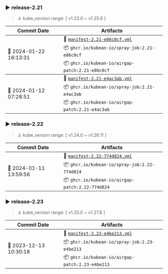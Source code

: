 

### ▶️ release-2.21
> ⚓ kube_version range: [ v1.23.0 ~ v1.25.6 ]

<table>
  <thead>
    <tr>
      <th>Commit Date</th>
      <th>Artifacts</th>
    </tr>
  </thead>
  
  <tbody>
      <tr>
        <td rowspan=3> 📅 2024-01-22 16:13:31 </td>
        <td rowspan=1>
           📝 <code><a href="https://raw.githubusercontent.com/kubean-io/kubean-manifest/main/manifests/manifest-2.21-e86c0cf.yml">manifest-2.21-e86c0cf.yml</a></code>
        </td>
      </tr>
      <tr>
        <td rowspan=1> 📦 <code>ghcr.io/kubean-io/spray-job:2.21-e86c0cf</code> </td>
      </tr>
      <tr>
        <td rowspan=1> 📦 <code>ghcr.io/kubean-io/airgap-patch:2.21-e86c0cf</code> </td>
      </tr>
  </tbody>
  
  <tbody>
      <tr>
        <td rowspan=3> 📅 2024-01-12 07:28:51 </td>
        <td rowspan=1>
           📝 <code><a href="https://raw.githubusercontent.com/kubean-io/kubean-manifest/main/manifests/manifest-2.21-e4ac3ab.yml">manifest-2.21-e4ac3ab.yml</a></code>
        </td>
      </tr>
      <tr>
        <td rowspan=1> 📦 <code>ghcr.io/kubean-io/spray-job:2.21-e4ac3ab</code> </td>
      </tr>
      <tr>
        <td rowspan=1> 📦 <code>ghcr.io/kubean-io/airgap-patch:2.21-e4ac3ab</code> </td>
      </tr>
  </tbody>
  
</table>

### ▶️ release-2.22
> ⚓ kube_version range: [ v1.24.0 ~ v1.26.11 ]

<table>
  <thead>
    <tr>
      <th>Commit Date</th>
      <th>Artifacts</th>
    </tr>
  </thead>
  
  <tbody>
      <tr>
        <td rowspan=3> 📅 2024-01-11 13:59:56 </td>
        <td rowspan=1>
           📝 <code><a href="https://raw.githubusercontent.com/kubean-io/kubean-manifest/main/manifests/manifest-2.22-774d824.yml">manifest-2.22-774d824.yml</a></code>
        </td>
      </tr>
      <tr>
        <td rowspan=1> 📦 <code>ghcr.io/kubean-io/spray-job:2.22-774d824</code> </td>
      </tr>
      <tr>
        <td rowspan=1> 📦 <code>ghcr.io/kubean-io/airgap-patch:2.22-774d824</code> </td>
      </tr>
  </tbody>
  
</table>

### ▶️ release-2.23
> ⚓ kube_version range: [ v1.25.0 ~ v1.27.8 ]

<table>
  <thead>
    <tr>
      <th>Commit Date</th>
      <th>Artifacts</th>
    </tr>
  </thead>
  
  <tbody>
      <tr>
        <td rowspan=3> 📅 2023-12-13 10:30:18 </td>
        <td rowspan=1>
           📝 <code><a href="https://raw.githubusercontent.com/kubean-io/kubean-manifest/main/manifests/manifest-2.23-e4be213.yml">manifest-2.23-e4be213.yml</a></code>
        </td>
      </tr>
      <tr>
        <td rowspan=1> 📦 <code>ghcr.io/kubean-io/spray-job:2.23-e4be213</code> </td>
      </tr>
      <tr>
        <td rowspan=1> 📦 <code>ghcr.io/kubean-io/airgap-patch:2.23-e4be213</code> </td>
      </tr>
  </tbody>
  
</table>
